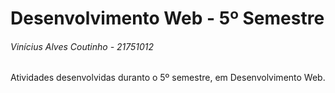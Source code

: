 # Desenvolvimento Web - 5º Semestre
###### Vinícius Alves Coutinho - 21751012

Atividades desenvolvidas duranto o 5º semestre, em Desenvolvimento Web.